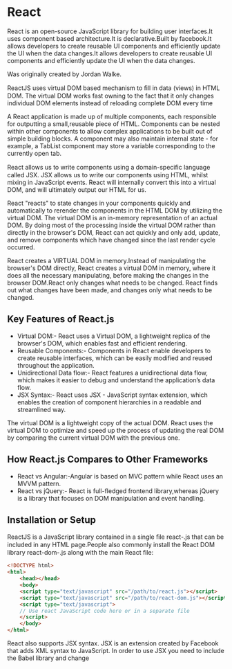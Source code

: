 # React

React is an open-source JavaScript library for building user interfaces.It uses component based architecture.It is declarative.Built by facebook.It allows developers to create reusable UI components and efficiently update the UI when the data changes.It allows developers to create reusable UI components and efficiently update the UI when the data changes.

Was originally created by Jordan Walke.

ReactJS uses virtual DOM based mechanism to ﬁll in data (views) in HTML DOM. The virtual DOM works fast owning to the fact that it only changes individual DOM elements instead of reloading complete DOM every time

A React application is made up of multiple components, each responsible for outputting a small,reusable piece of HTML. Components can be nested within other components to allow complex applications to be built out of simple building blocks. A component may also maintain internal state - for example, a TabList component may store a variable corresponding to the currently open tab.

React allows us to write components using a domain-speciﬁc language called JSX. JSX allows us to write our components using HTML, whilst mixing in JavaScript events. React will internally convert this into a virtual DOM, and will ultimately output our HTML for us.

React "reacts" to state changes in your components quickly and automatically to rerender the components in the HTML DOM by utilizing the virtual DOM. The virtual DOM is an in-memory representation of an actual DOM. By doing most of the processing inside the virtual DOM rather than directly in the browser's DOM, React can act quickly and only add, update, and remove components which have changed since the last render cycle occurred.


React creates a VIRTUAL DOM in memory.Instead of manipulating the browser's DOM directly, React creates a virtual DOM in memory, where it does all the necessary manipulating, before making the changes in the browser DOM.React only changes what needs to be changed.
React finds out what changes have been made, and changes only what needs to be changed. 


## Key Features of React.js

- Virtual DOM:- React uses a Virtual DOM, a lightweight replica of the browser's DOM, which enables fast and efficient rendering.
- Reusable Components:- Components in React enable developers to create reusable interfaces, which can be easily modified and reused throughout the application.
- Unidirectional Data flow:- React features a unidirectional data flow, which makes it easier to debug and understand the application’s data flow.
- JSX Syntax:- React uses JSX - JavaScript syntax extension, which enables the creation of component hierarchies in a readable and streamlined way.

The virtual DOM is a lightweight copy of the actual DOM. React uses the virtual DOM to optimize and speed up the process of updating the real DOM by comparing the current virtual DOM with the previous one.

## How React.js Compares to Other Frameworks

- React vs Angular:-Angular is based on MVC pattern while React uses an MVVM pattern.
- React vs jQuery:- React is full-fledged frontend library,whereas jQuery is a library that focuses on DOM manipulation and event handling.

## Installation or Setup

ReactJS is a JavaScript library contained in a single ﬁle react-<version>.js that can be included in any HTML page.People also commonly install the React DOM library react-dom-<version>.js along with the main React ﬁle:

```html
<!DOCTYPE html>
<html>
    <head></head>
    <body>
    <script type="text/javascript" src="/path/to/react.js"></script>
    <script type="text/javascript" src="/path/to/react-dom.js"></script>
    <script type="text/javascript">
    // Use react JavaScript code here or in a separate file
    </script>
    </body>
</html>
```

React also supports JSX syntax. JSX is an extension created by Facebook that adds XML syntax to JavaScript. In order to use JSX you need to include the Babel library and change <script type="text/javascript"> to <script type="text/babel"> in order to translate JSX to Javascript code.

```html
<!DOCTYPE html>
<html>
    <head></head>
    <body>
    <script type="text/javascript" src="/path/to/react.js"></script>
    <script type="text/javascript" src="/path/to/react-dom.js"></script>
    <script src="https://npmcdn.com/babel-core@5.8.38/browser.min.js"></script>
    <script type="text/babel">
    // Use react JSX code here or in a separate file
    </script>
    </body>
</html>
```

```html
<html>
  <head>
    <script src="https://unpkg.com/react@18/umd/react.development.js" crossorigin></script>
    <script src="https://unpkg.com/react-dom@18/umd/react-dom.development.js" crossorigin></script>
    <script src="https://unpkg.com/@babel/standalone/babel.min.js"></script>
  </head>
  <body>

    <div id="mydiv"></div>

    <script type="text/babel">
      function Hello() {
        return <h1>Hello World!</h1>;
      }

      ReactDOM.render(<Hello />, document.getElementById('mydiv'))
    </script>

  </body>
</html>
```

- **create-react-app**:-

create-react-app is a command line application, aimed at getting you up to speed with React in no time

You start by using npx , which is an easy way to download and execute Node.js commands without installing them.
npx comes with npm (since version 5.2) and if you don't have npm installed already, do it now from nodejs.org (npm is installed with Node).
When you run npx create-react-app app-name , the most recent create-react-app npx is going to download release, run it, and then remove it from your system. This is great because you will never have an outdated version on your system, and every time you run it, you're getting the latest and greatest code available.

```bash
npx create-react-app <app-name>

npm install -g create-react-app
create-react-app <app-name>
```

create-react-app can get quite laggy as your application grows as it uses Webpack under the hood.

- **Using Vite**:- Vite (French word for "quick", pronounced /vit/, like "veet") is a build tool that aims to provide a faster and leaner development experience for modern web projects. It consists of two major parts:

1. A dev server that provides rich feature enhancements over native ES modules, for example extremely fast Hot Module Replacement (HMR).
2. A build command that bundles your code with Rollup, pre-configured to output highly optimized static assets for production.

Vite has a React plugin,which makes it great replacement of create-react-app for faster experience.

```bash
npm create vite@latest <app-name>
```

Manual Installation- In your project, you can install the vite CLI using:

```bash
npm install -g vite

npx vite
```

The index.html will be served on <http://localhost:5173.>
Running vite starts the dev server using the current working directory as root. You can specify an alternative root with vite serve some/sub/dir. Note that Vite will also resolve its config file (i.e. vite.config.js) inside the project root, so you'll need to move it if the root is changed.
When running vite from the command line, Vite will automatically try to resolve a config file named vite.config.js inside project root (other JS and TS extensions are also supported).

```js
//vite.config.js
export default defineConfig{
  // config options
  plugins: [react()],
  server: {
    port: 3000
  }
}
```

You can also explicitly specify a config file to use with the --config CLI option (resolved relative to cwd):

```bash
vite --config my-config.js
```

CONFIG LOADING:- By default, Vite uses esbuild to bundle the config into a temporary file and load it. This may cause issues when importing TypeScript files in a monorepo. If you encounter any issues with this approach, you can specify --configLoader runner to use the module runner instead, which will not create a temporary config and will transform any files on the fly. Note that module runner doesn't support CJS in config files, but external CJS packages should work as usual.

Alternatively, if you're using an environment that supports TypeScript (e.g. node --experimental-strip-types), or if you're only writing plain JavaScript, you can specify --configLoader native to use the environment's native runtime to load the config file. Note that updates to modules imported by the config file are not detected and hence would not auto-restart the Vite server.

In a project where Vite is installed, you can use the vite binary in your npm scripts, or run it directly with npx vite. Here are the default npm scripts in a scaffolded Vite project:

```json
{
  "scripts": {
    "dev": "vite", // start dev server, aliases: `vite dev`, `vite serve`
    "build": "vite build", // build for production
    "preview": "vite preview" // locally preview production build
  }
} 
```

## CLI Tools

Here is the list of most common CLI tools for React development:

1. [@article@create-react-app](https://create-react-app.dev)
2. [@article@vite](https://vitejs.dev)

- Vite is a build tool that aims to provide a faster and leaner development experience for modern web projects.

- Create React App is the CLI based tool and is the best way to start building a new single-page application in React.

It sets up your development environment so that you can use the latest JavaScript features, provides a nice developer experience, and optimizes your app for production. You’ll need to have Node >= 14.0.0 and npm >= 5.6 on your machine.

1. Objects: Collections of key value pairs.

```js

const Person = {
    name: "Collo",
    walk: function(){},
    talk(){}
};

Person.talk()
```

## Components

Functional components are stateless and are typically written as plain JavaScript functions. They are simpler and easier to test. Class components, on the other hand,have a state, can use lifecycle methods, and are written as ES6 classes.

```js
import React from "react"//compiles jsx to plain js
import ReactDOM from "react-dom"//renders element in the DOM

const element = <h1>Hello World</h1>
ReactDOM.render(element,document.getElementById("root"));//element is referenced in a div inside index.html
```

The constructor is used to initialize the state and bind event handlers in a class component. It is called before the component is mounted.

keys in React lists - Keys are used to give a unique identity to each element in a list of components. They help React efficiently update and re-render the components by identifying which items have changed, been added, or removed.

`Context` provides a way to pass data through the component tree without having to pass props manually at every level. It is used for sharing data that can be considered "global" for a tree of React components.

## React versions

- React 0.3 – 0.14 (2013–2015) - Initial Release & Core Concepts
  1.  JSX: JavaScript syntax extension for describing UI (HTML-like in JS).
  2.  Components: Reusable, stateful UI elements.
  3.  Virtual DOM: Efficient UI updates.
  4.  Unidirectional Data Flow: Props from parent → child.
  5.  ReactDOM.render() introduced for mounting.

- React 0.14 (2015)
  1.  Split: react (core) and react-dom (DOM rendering).
  2.  Stateless Functional Components introduced.
  3.  PureComponent introduced for performance optimization.

- React 15 (2016) - Custom DOM Attributes: Non-standard attributes are passed to the DOM (e.g., data-*, aria-*).
  1. Improved SVG Support
  2.  Development & Production Builds separated.

- React 16 (2017) – “Fiber”
  1.  New Core Architecture (Fiber): Enables async rendering.
  2. Fragments: Return multiple elements (<> </>) without a parent div.
  3.  Error Boundaries: Catch errors in component trees.
  4.  Portals: Render children outside the parent DOM hierarchy.
  5.  render() can return strings, arrays, and booleans.

- React 16.8 (2019) – Hooks
  1.  Hooks API introduced:- useState, useEffect, useContext, useReducer, etc.
  2.  Replaces many class component patterns with functional approaches.
  3.  Makes logic reuse easier without HOCs or render props.

- React 17 (2020) – No New Features
  1.  Focused on:
    -  Gradual upgrades
    -  Improved event delegation to root instead of document
  2.  New JSX Transform: No need to import React in every file.

- React 18 (2022) – Concurrent Features
  1.  Automatic Batching of state updates.
  2.  createRoot() API replaces ReactDOM.render() for concurrent rendering.
  3.  useTransition, useDeferredValue for smooth interactions.
  4.  Suspense for Data Fetching support expanded.
  5.  Streaming SSR with support for selective hydration.

- React 19 (RC as of 2024)
  1.  New use() hook for async/await in components (Suspense-first APIs).
  2.  New Form Features: useFormStatus, useFormState
  3.  Actions API: For server mutations.
  4.  React Compiler (experimental): Automatic memoization and optimization.
  5.  Improved Server Components Support

React Native is a framework for building native mobile applications using React. It allows developers to write mobile apps using JavaScript and leverage the power of React to create reusable UI components.
React is a JavaScript library for building user interfaces, primarily for web applications, while React Native is a framework for building native mobile applications. React Native uses native components and APIs specific to each platform.

React Native components are similar to React components but are built specifically for mobile app development. They include components for handling user input, displaying data, navigating between screens, and more.

StyleSheet is a built-in component in React Native that allows you to define styles for your components. It provides a way to write styles using JavaScript objects or create reusable style constants.

The difference between state and props in React Native is the same as in React.js. State is managed within a component and can be changed, while propsare passed to a component from its parent and cannot be modified directly by the component receiving them.

AsyncStorage is a simple, asynchronous, persistent key-value storage system provided by React Native. It allows you to store data on the device's disk and retrieve it later, making it useful for caching data or storing user preferences.
Expo is a set of tools, libraries, and services built on top of React Native. It provides a simplified development workflow, pre-configured native modules, and access to device features, allowing developers to build and deploy React Native apps faster.

React DevTools is a browser extension that allows you to inspect and debug React component hierarchies. It provides a set of tools for inspecting components, examining props and state, and profiling performance.

React.memo() is a higher-order component that memoizes the rendering of a functional component, similar to the shouldComponentUpdate() lifecycle method for class components. It prevents unnecessary re-renders of the component if its props have not changed.
A controlled component is a component where form data is handled by React stateand is fully controlled by React. An uncontrolled component, on the other hand, manages its own stateand stores form data internally without relying on React state.

Error boundaries are React components that catch JavaScript errors during rendering, in lifecycle methods, and in constructors of their child component tree. They help to prevent the entire application from crashing and allow for graceful error handling.

React.StrictMode is a component that helps highlight potential problems in an application. It enables additional checks and warnings in the development mode to help identify and address potential bugs and deprecated features.
React.Fragment is a built-in component in React that allows you to group multiple elements without adding an extra node to the DOM. It is useful when you need to return multiple elements from a component's render method without introducing unnecessary wrapping elements.

## React Render HTML

React's goal is in many ways to render HTML in a web page.React renders HTML to the web page by using a function called ReactDOM.render().

`The Render Function`: The ReactDOM.render() function takes two arguments, HTML code and an HTML element.The purpose of the function is to display the specified HTML code inside the specified HTML element.

There is another folder in the root directory of your React project, named "public". In this folder, there is an index.html file.It has a single <div> in the body of this file. This is where our React application will be rendered.

```js
ReactDOM.render(<p>Hello</p>, document.getElementById('root'));
```

```html
<body>
  <div id="root"></div>
</body>
```

Note that the element id does not have to be called "root", but this is the standard convention.

`The Root Node`: The root node is the HTML element where you want to display the result.It is like a container for content managed by React.It does NOT have to be a <div> element and it does NOT have to have the id='root'.
